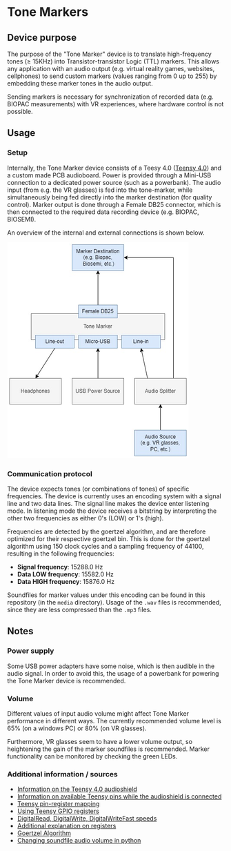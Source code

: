 # Tone Markers

<!-- ![The Tone Marker device](./readme-media/toneMarkerDevice.png)  TODO -->

## Device purpose

The purpose of the "Tone Marker" device is to translate high-frequency tones ($\ge$ 15KHz) into Transistor-transistor Logic (TTL) markers. This allows any application with an audio output (e.g. virtual reality games, websites, cellphones) to send custom markers (values ranging from 0 up to 255) by embedding these marker tones in the audio output.

Sending markers is necessary for synchronization of recorded data (e.g. BIOPAC measurements) with VR experiences, where hardware control is not possible.

## Usage

### Setup

Internally, the Tone Marker device consists of a Teesy 4.0 ([Teensy 4.0](https://www.pjrc.com/store/teensy40.html)) and a custom made PCB audioboard.
Power is provided through a Mini-USB connection to a dedicated power source (such as a powerbank). The audio input (from e.g. the VR glasses) is fed into the tone-marker, while simultaneously being fed directly into the marker destination (for quality control). Marker output is done through a Female DB25 connector, which is then connected to the required data recording device (e.g. BIOPAC, BIOSEMI).

An overview of the internal and external connections is shown below.

![An overview of the connection in / to the Tone Marker device](./readme-media/tonemarker-diagram.jpg)

### Communication protocol

The device expects tones (or combinations of tones) of specific frequencies. The device is currently uses an encoding system with a signal line and two data lines. The signal line makes the device enter listening mode. In listening mode the device receives a bitstring by interpreting the other two frequencies as either 0's (LOW) or 1's (high).

Frequencies are detected by the goertzel algorithm, and are therefore optimized for their respective goertzel bin. This is done for the goertzel algorithm using 150 clock cycles and a sampling frequency of 44100, resulting in the following frequencies:

- **Signal frequency**: 15288.0 Hz
- **Data LOW frequency**: 15582.0 Hz
- **Data HIGH frequency**: 15876.0 Hz

Soundfiles for marker values under this encoding can be found in this repository (in the `media` directory). Usage of the `.wav` files is recommended, since they are less compressed than the `.mp3` files.

## Notes

### Power supply

Some USB power adapters have some noise, which is then audible in the audio signal. In order to avoid this, the usage of a powerbank for powering the Tone Marker device is recommended.

### Volume

Different values of input audio volume might affect Tone Marker performance in different ways. The currently recommended volume level is 65% (on a windows PC) or 80% (on VR glasses).

Furthermore, VR glasses seem to have a lower volume output, so heightening the gain of the marker soundfiles is recommended. Marker functionality can be monitored by checking the green LEDs.

### Additional information / sources

- [Information on the Teensy 4.0 audioshield](https://forum.pjrc.com/index.php?threads/available-teensy-4-0-pins-when-audio-shield-d-attached.58331/)
- [Information on available Teensy pins while the audioshield is connected](https://github.com/luni64/TeensyTimerTool/wiki/Avoid-PWM-timer-clashes)
- [Teensy pin-register mapping](https://forum.pjrc.com/index.php?threads/teensy-4-1-digital-i-o-pin-map.64226/)
- [Using Teensy GPIO registers](https://forum.pjrc.com/index.php?threads/tutorial-on-digital-i-o-atmega-pin-port-ddr-d-b-registers-vs-arm-gpio_pdir-_pdor.17532/)
- [DigitalRead, DigitalWrite, DigitalWriteFast speeds](https://forum.pjrc.com/index.php?threads/speed-of-digitalread-and-digitalwrite-with-teensy3-0.24573/)
- [Additional explanation on registers](https://forum.pjrc.com/index.php?threads/unclear-on-how-to-use-ddrx-and-portx-teensy-3-2.53950/)
- [Goertzel Algorithm](https://courses.cs.washington.edu/courses/cse466/11au/resources/GoertzelAlgorithmEETimes.pdf)
- [Changing soundfile audio volume in python](https://stackoverflow.com/questions/43679631/python-how-to-change-audio-volume)
